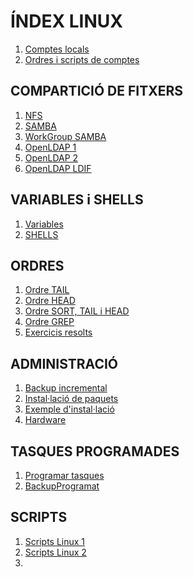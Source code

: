 # ÍNDEX LINUX
1. [Comptes locals](md/cmdUsuarisGrups.md)
2. [Ordres i scripts de comptes](md/ordresusuarisigrups.md)

## COMPARTICIÓ DE FITXERS
1. [NFS](md/NFS.md)
2. [SAMBA](md/SAMBA.md)
3. [WorkGroup SAMBA](md/WorkGroupSAMBA.md)
4. [OpenLDAP 1](md/OpenLDAP(I).md)
5. [OpenLDAP 2](md/OpenLDAP(II).md)
6. [OpenLDAP LDIF](md/ExempleLDIF-LDAP.md) 

## VARIABLES i SHELLS
1. [Variables](md/variables.md)
2. [SHELLS](md/shells.md)
   
## ORDRES
1. [Ordre TAIL](md/tail.md)
2. [Ordre HEAD](md/head.md)
3. [Ordre SORT, TAIL i HEAD](md/sort_tail_head.md)
4. [Ordre GREP](md/grepResolts.md)
5. [Exercicis resolts](md/preguntes1.md)

## ADMINISTRACIÓ
1. [Backup incremental](md/CopiaSeguretatIncremental.md)
2. [Instal·lació de paquets](md/instalPaquets.md)
3. [Exemple d'instal·lació](md/instalRStudio.md)
4. [Hardware](md/hardwareLinux.md)

## TASQUES PROGRAMADES
1. [Programar tasques](md/ProgramarTasques.md)
2. [BackupProgramat](md/BackupProgramat.md)
   
## SCRIPTS
1. [Scripts Linux 1](md/repasExercicisScripts.md)
2. [Scripts Linux 2](md/repasExercicisScriptsII.md)
3. 

 
